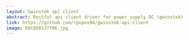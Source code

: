 ```yaml
---
layout: Gwinstek api client
abstract: Restful api client driver for power supply DC (gwinstek)
link: https://github.com/rpopov94/gwinstek-api-client
image: DOC008137706.jpg
---
```


